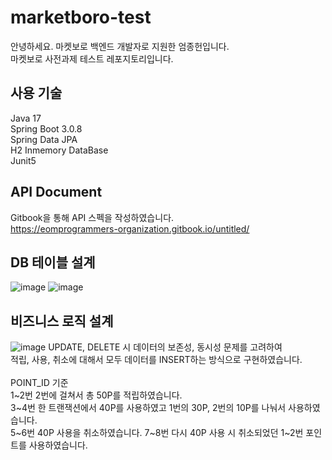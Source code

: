 # marketboro-test
안녕하세요. 마켓보로 백엔드 개발자로 지원한 엄종헌입니다. <br>
마켓보로 사전과제 테스트 레포지토리입니다.

## 사용 기술
Java 17 <br>
Spring Boot 3.0.8 <br>
Spring Data JPA <br>
H2 Inmemory DataBase <br>
Junit5 <br>

## API Document
Gitbook을 통해 API 스펙을 작성하였습니다. <br>
https://eomprogrammers-organization.gitbook.io/untitled/

## DB 테이블 설계
![image](https://github.com/jheon-eom/marketboro-test/assets/79975547/920ab451-4bb0-4caa-96b6-ffa106046087)
![image](https://github.com/jheon-eom/marketboro-test/assets/79975547/0b801fe6-ad22-4418-8083-645173b17e83)

## 비즈니스 로직 설계
![image](https://github.com/jheon-eom/marketboro-test/assets/79975547/fec3ae05-8404-4c82-86c1-5ad61c7b56c8)
UPDATE, DELETE 시 데이터의 보존성, 동시성 문제를 고려하여 <br>
적립, 사용, 취소에 대해서 모두 데이터를 INSERT하는 방식으로 구현하였습니다. <br>
<br>
POINT_ID 기준 <br>
1~2번 2번에 걸쳐서 총 50P를 적립하였습니다. <br>
3~4번 한 트랜잭션에서 40P를 사용하였고 1번의 30P, 2번의 10P를 나눠서 사용하였습니다. <br>
5~6번 40P 사용을 취소하였습니다.
7~8번 다시 40P 사용 시 취소되었던 1~2번 포인트를 사용하였습니다.
